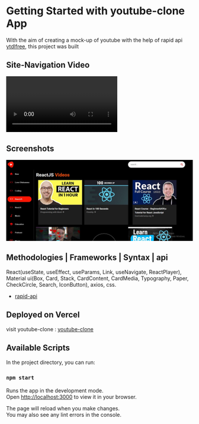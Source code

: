 # Getting Started with youtube-clone App

With the aim of creating a mock-up of youtube with the help of rapid api [ytdlfree](https://rapidapi.com/ytdlfree/api/youtube-v31), this project was built

## Site-Navigation Video

[<video src="youtube-clone%20(1).mp4" controls title="Title"></video>](https://github.com/dvelatcodes/youtube_clone/assets/100165811/86a1f00d-25a2-44d4-8d37-61f8d8db8207)

## Screenshots

![Alt text](youtube-web.JPG)

## Methodologies | Frameworks | Syntax | api

React(useState, useEffect, useParams, Link, useNavigate, ReactPlayer), Material ui(Box, Card, Stack, CardContent, CardMedia, Typography, Paper, CheckCircle, Search, IconButton), axios, css.

- [rapid-api](https://rapidapi.com/hub)

## Deployed on Vercel

visit youtube-clone : [youtube-clone](https://youtube-clone-gilt-rho.vercel.app/)

## Available Scripts

In the project directory, you can run:

### `npm start`

Runs the app in the development mode.\
Open [http://localhost:3000](http://localhost:3000) to view it in your browser.

The page will reload when you make changes.\
You may also see any lint errors in the console.
